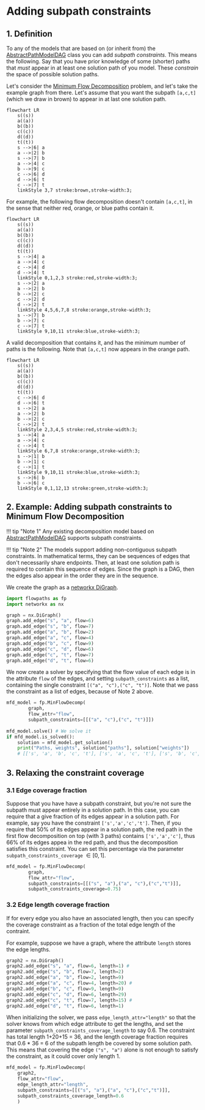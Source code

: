 # Adding subpath constraints

## 1. Definition

To any of the models that are based on (or inherit from) the [AbstractPathModelDAG](abstract-path-model.md) class you can add *subpath constraints*. This means the following. Say that you have prior knowledge of some (shorter) paths that *must* appear in at least one solution path of you model. These *constrain* the space of possible solution paths.

Let's consider the [Minimum Flow Decomposition](minimum-flow-decomposition.md) problem, and let's take the example graph from there. Let's assume that you want the subpath `[a,c,t]` (which we draw in brown) to appear in at last one solution path. 

``` mermaid
flowchart LR
    s((s))
    a((a))
    b((b))
    c((c))
    d((d))
    t((t))
    s -->|6| a
    a -->|2| b
    s -->|7| b
    a -->|4| c
    b -->|9| c
    c -->|6| d
    d -->|6| t
    c -->|7| t
    linkStyle 3,7 stroke:brown,stroke-width:3;
```

For example, the following flow decomposition doesn't contain `[a,c,t]`, in the sense that neither red, orange, or blue paths contain it.

``` mermaid
flowchart LR
    s((s))
    a((a))
    b((b))
    c((c))
    d((d))
    t((t))
    s -->|4| a
    a -->|4| c
    c -->|4| d
    d -->|4| t
    linkStyle 0,1,2,3 stroke:red,stroke-width:3;
    s -->|2| a
    a -->|2| b
    b -->|2| c
    c -->|2| d
    d -->|2| t
    linkStyle 4,5,6,7,8 stroke:orange,stroke-width:3;
    s -->|7| b
    b -->|7| c
    c -->|7| t
    linkStyle 9,10,11 stroke:blue,stroke-width:3;
```

A valid decomposition that contains it, and has the minimum number of paths is the following. Note that `[a,c,t]` now appears in the orange path.

``` mermaid
flowchart LR
    s((s))
    a((a))
    b((b))
    c((c))
    d((d))
    t((t))
    c -->|6| d
    d -->|6| t
    s -->|2| a
    a -->|2| b
    b -->|2| c
    c -->|2| t
    linkStyle 2,3,4,5 stroke:red,stroke-width:3;
    s -->|4| a
    a -->|4| c
    c -->|4| t
    linkStyle 6,7,8 stroke:orange,stroke-width:3;
    s -->|1| b
    b -->|1| c
    c -->|1| t
    linkStyle 9,10,11 stroke:blue,stroke-width:3;
    s -->|6| b
    b -->|6| c
    linkStyle 0,1,12,13 stroke:green,stroke-width:3;
```

## 2. Example: Adding subpath constraints to Minimum Flow Decomposition

!!! tip "Note 1"
    Any existing decomposition model based on [AbstractPathModelDAG](abstract-path-model.md) supports subpath constraints.

!!! tip "Note 2" 
    The models support adding non-contiguous subpath constraints. In mathematical terms, they can be sequences of edges that don't necessarily share endpoints. Then, at least one solution path is required to contain this sequence of edges. Since the graph is a DAG, then the edges also appear in the order they are in the sequence.


We create the graph as a [networkx DiGraph](https://networkx.org/documentation/stable/reference/classes/digraph.html).

``` python
import flowpaths as fp
import networkx as nx

graph = nx.DiGraph()
graph.add_edge("s", "a", flow=6)
graph.add_edge("s", "b", flow=7)
graph.add_edge("a", "b", flow=2)
graph.add_edge("a", "c", flow=4)
graph.add_edge("b", "c", flow=9)
graph.add_edge("c", "d", flow=6)
graph.add_edge("c", "t", flow=7)
graph.add_edge("d", "t", flow=6)
```

We now create a solver by specifying that the flow value of each edge is in the attribute `flow` of the edges, and setting `subpath_constraints` as a list, containing the single constraint `[("a", "c"),("c", "t")]`. Note that we pass the constraint as a list of edges, because of Note 2 above.

``` python
mfd_model = fp.MinFlowDecomp(
        graph, 
        flow_attr="flow", 
        subpath_constraints=[[("a", "c"),("c", "t")]])
        
mfd_model.solve() # We solve it
if mfd_model.is_solved():
    solution = mfd_model.get_solution()
    print("Paths, weights", solution["paths"], solution["weights"])
    # [['s', 'a', 'b', 'c', 't'], ['s', 'a', 'c', 't'], ['s', 'b', 'c', 't'], ['s', 'b', 'c', 'd', 't']] [2.0, 4.0, 1.0, 6.0]
```

## 3. Relaxing the constraint coverage

### 3.1 Edge coverage fraction

Suppose that you have have a subpath constraint, but you're not sure the subpath must appear entirely in a solution path. In this case, you can require that a give fraction of its edges appear in a solution path. For example, say you have the constraint `['s','a','c','t']`. Then, if you require that 50% of its edges appear in a solution path, the red path in the first flow decomposition on top (with 3 paths) contains `['s','a','c']`, thus 66% of its edges appea in the red path, and thus the decomposition satisfies this constraint. You can set this percentage via the parameter `subpath_constraints_coverage` $\in [0,1]$.

``` python
mfd_model = fp.MinFlowDecomp(
        graph, 
        flow_attr="flow", 
        subpath_constraints=[[("s", "a"),("a", "c"),("c","t")]], 
        subpath_constraints_coverage=0.75)
```

### 3.2 Edge length coverage fraction

If for every edge you also have an associated length, then you can specify the coverage constraint as a fraction of the total edge length of the contraint.

For example, suppose we have a graph, where the attribute `length` stores the edge lengths.

``` python
graph2 = nx.DiGraph()
graph2.add_edge("s", "a", flow=6, length=1) #
graph2.add_edge("s", "b", flow=7, length=2)
graph2.add_edge("a", "b", flow=2, length=9)
graph2.add_edge("a", "c", flow=4, length=20) #
graph2.add_edge("b", "c", flow=9, length=9)
graph2.add_edge("c", "d", flow=6, length=29)
graph2.add_edge("c", "t", flow=7, length=15) #
graph2.add_edge("d", "t", flow=6, length=1)
```

When initializing the solver, we pass `edge_length_attr="length"` so that the solver knows from which edge attribute to get the lengths, and set the parameter `subpath_constraints_coverage_length` to say 0.6. The constraint has total length 1+20+15 = 36, and the length coverage fraction requires that 0.6 * 36 = 6 of the subpath length be covered by some solution path. This means that covering the edge `("s", "a")` alone is not enough to satisfy the constraint, as it could cover only length 1.

``` python
mfd_model = fp.MinFlowDecomp(
    graph2, 
    flow_attr="flow", 
    edge_length_attr="length", 
    subpath_constraints=[[("s", "a"),("a", "c"),("c","t")]], 
    subpath_constraints_coverage_length=0.6
    )
```
